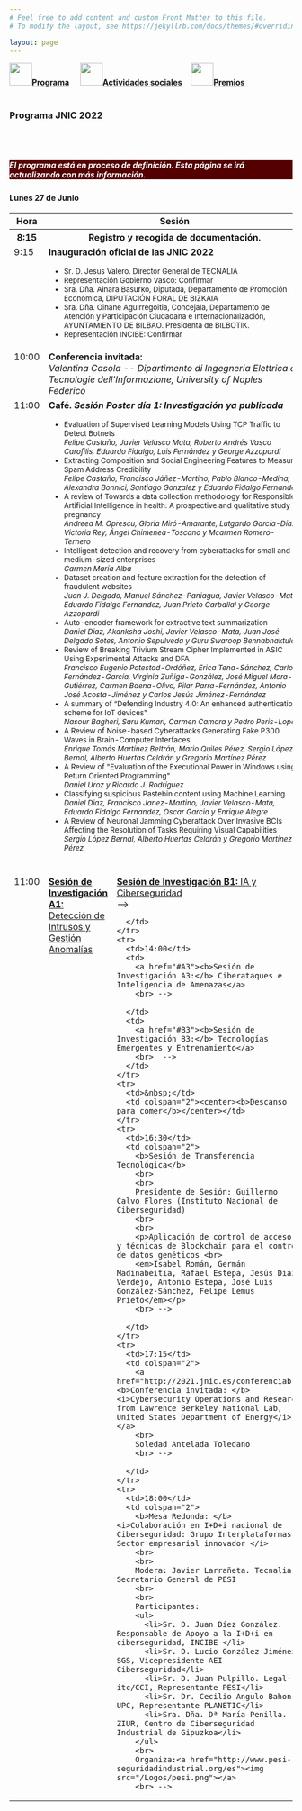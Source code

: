 ```yaml
---
# Feel free to add content and custom Front Matter to this file.
# To modify the layout, see https://jekyllrb.com/docs/themes/#overriding-theme-defaults

layout: page
---
```


<div class="text-center">
<a id="inicio"></a>
<a href="{{site.url}}/programa"><img src="{{site.url}}/images/IcoPrograma.jpg" class="img-circle" 	width="40" height="40"><strong>Programa</strong></a> &nbsp;&nbsp;&nbsp;
<a href="{{site.url}}/actividades-sociales"><img src="{{site.url}}/images/IcoActividades.jpg" class="img-circle" 	width="40" height="40"><strong>Actividades sociales</strong></a>&nbsp;&nbsp;&nbsp;
<a href="{{site.url}}/premios"><img src="{{site.url}}/images/IcoPremios.jpg" class="img-circle" 	width="40" height="40"><strong>Premios</strong></a>&nbsp;&nbsp;&nbsp;
<!-- <a href="{{site.url}}/track-transferencia" class=""><img src="{{site.url}}/images/IcoTrackTX.jpg" class="img-circle" 	width="40" height="40"><strong>Track de Transferencia</strong></a> -->
</div><br>

### __Programa JNIC 2022__

 <br>
 <br>
<h5 style="color:white; background-color: #550000;" class="text-center"><i class="far fa-clock mr-3"></i> <b> <i> El programa está en proceso de definición. Esta página se irá actualizando con más información.</i></b></h5>

<!-- <center><a href="https://app.sli.do/event/ed1p6not" target="_slido"><img src="{{site.url}}/images/slido.jpg" width="300"></a></center> -->
<!-- <center><a href="https://sli.do/" target="_slido"><img src="{{site.url}}/images/slido.jpg" width="300"></a></center> -->

<h4>Lunes 27 de Junio</h4>
<table class="table" style="width:100%">
  <tbody valign="top">
    <tr>
      <th>Hora</th>
      <th colspan="2">Sesión</th>
    </tr>
       <tr>
      <th>8:15</th>
      <th colspan="2">Registro y recogida de documentación.</th>
    </tr>
    <tr>
      <td>9:15</td>
      <td colspan="2">
        <b>Inauguración oficial de las JNIC 2022</b>
        <ul>
         <FONT SIZE=2><li>Sr. D. Jesus Valero. Director General de TECNALIA</li>
          <li>Representación Gobierno Vasco: Confirmar</li>
          <li>Sra. Dña. Ainara Basurko, Diputada, Departamento de Promoción Económica, DIPUTACIÓN FORAL DE BIZKAIA</li>
          <li> Sra. Dña. Oihane Aguirregoitia, Concejala, Departamento de Atención y Participación Ciudadana e Internacionalización, AYUNTAMIENTO DE BILBAO. Presidenta de BILBOTIK.</li>
          <li>Representación INCIBE: Confirmar</li></FONT>
        </ul>
      </td>
    </tr>
    <tr>
      <td>10:00</td>
      <td colspan="2">
        <b>Conferencia invitada: </b>
       <!-- <a href="http://2021.jnic.es/conferenciaa"><b>Conferencia invitada: </b><i>Computación Cuántica: La Re-evolución</i></a> -->
        <br>
        <i>Valentina Casola --  Dipartimento di Ingegneria Elettrica e Tecnologie dell'Informazione, University of Naples Federico</i>
        <br>
      </td>
    </tr>
     <tr>
      <td>11:00</td>
      <td colspan="2">
        <b>Café.  <i> Sesión Poster día 1: Investigación ya publicada </i> </b>
       <!-- <a href="http://2021.jnic.es/conferenciaa"><b>Conferencia invitada: </b><i>Computación Cuántica: La Re-evolución</i></a> -->
        <br>
        <ul>
         <FONT SIZE=2><li> Evaluation of Supervised Learning Models Using TCP Traffic to Detect Botnets
          <br> <i>Felipe Castaño, Javier Velasco Mata, Roberto Andrés Vasco Carofilis, Eduardo Fidalgo, Luis Fernández y George Azzopardi</i> </br></li>
           <li>Extracting Composition and Social Engineering Features to Measure Spam Address Credibility
          <br> <i>Felipe Castaño, Francisco Jáñez-Martino, Pablo Blanco-Medina, Alexandra Bonnici, Santiago Gonzalez y Eduardo Fidalgo Fernandez</i> </br></li>
          <li>A review of Towards a data collection methodology for Responsible Artificial Intelligence in health: A prospective and qualitative study in pregnancy
          <br> <i>Andreea M. Oprescu, Gloria Miró-Amarante, Lutgardo García-Díaz, Victoria Rey, Ángel Chimenea-Toscano y Mcarmen Romero-Ternero</i> </br></li>
          <li>Intelligent detection and recovery from cyberattacks for small and medium-sized enterprises
          <br> <i>Carmen María Alba</i> </br></li>
          <li>Dataset creation and feature extraction for the detection of fraudulent websites
          <br> <i>Juan J. Delgado, Manuel Sánchez-Paniagua, Javier Velasco-Mata, Eduardo Fidalgo Fernandez, Juan Prieto Carballal y George Azzopardi</i> </br></li>
          <li>Auto-encoder framework for extractive text summarization
          <br> <i>Daniel Diaz, Akanksha Joshi, Javier Velasco-Mata, Juan José Delgado Sotes, Antonio Sepulveda y Guru Swaroop Bennabhaktula</i> </br></li>
          <li>Review of Breaking Trivium Stream Cipher Implemented in ASIC Using Experimental Attacks and DFA
          <br> <i>Francisco Eugenio Potestad-Ordóñez, Erica Tena-Sánchez, Carlos Fernández-García, Virginia Zuñiga-González, José Miguel Mora-Gutiérrez, Carmen Baena-Oliva, Pilar Parra-Fernández, Antonio José Acosta-Jiménez y Carlos Jesús Jiménez-Fernández</i> </br></li>
          <li>A summary of “Defending Industry 4.0: An enhanced authentication scheme for IoT devices"
          <br> <i>Nasour Bagheri, Saru Kumari, Carmen Camara y Pedro Peris-Lopez</i> </br></li>
          <li>A Review of Noise-based Cyberattacks Generating Fake P300 Waves in Brain-Computer Interfaces
          <br> <i>Enrique Tomás Martínez Beltrán, Mario Quiles Pérez, Sergio López Bernal, Alberto Huertas Celdrán y Gregorio Martínez Pérez</i> </br></li>
          <li>A Review of "Evaluation of the Executional Power in Windows using Return Oriented Programming"
          <br> <i>Daniel Uroz y Ricardo J. Rodríguez</i> </br></li>
          <li>Classifying suspicious Pastebin content using Machine Learning
          <br> <i>Daniel Diaz, Francisco Janez-Martino, Javier Velasco-Mata, Eduardo Fidalgo Fernandez, Oscar Garcia y Enrique Alegre</i> </br></li>
          <li>A Review of Neuronal Jamming Cyberattack Over Invasive BCIs Affecting the Resolution of Tasks Requiring Visual Capabilities
          <br> <i>Sergio López Bernal, Alberto Huertas Celdrán y Gregorio Martínez Pérez</i> </br></li></FONT>
        </ul>
        <br>
      </td>
    </tr>
    <tr>
      <td>11:00</td>
      <td>
        <a href="#A1"><b>Sesión de Investigación A1:</b> Detección de Intrusos y Gestión Anomalías</a>
        <br> 
      </td>
      <td>
        <a href="#B1"><b>Sesión de Investigación B1:</b> IA y Ciberseguridad</a>
        <br> -->
<!-- <center><a href="https://teams.microsoft.com/l/meetup-join/19%3ameeting_MjRjMzViODktZjM1Mi00NmNiLWE0NWMtNTM4MjM5NTViMDVk%40thread.v2/0?context=%7b%22Tid%22%3a%22c42cbae6-61f4-498c-9107-6a8cf5f01e56%22%2c%22Oid%22%3a%22e50f4dc5-ce19-4820-b889-be7b8b123727%22%7d" target="_teams"><img src="{{site.url}}/images/LogoTeams.png">Conecta</a></center> -->
<!--  <center><a href="https://teams.microsoft.com/" target="_teams"><img src="{{site.url}}/images/LogoTeams.png">Conecta</a></center>
      </td>
    </tr>
    <tr>
      <td>12:30</td>
      <td>
        <a href="#A2"><b>Sesión de Investigación A2:</b> Detección de Intrusos y Gestión Anomalías</a>
        <br>
      </td>
      <td>
        <a href="#B2"><b>Sesión de Investigación B2:</b> Gobierno y Gestión de Riesgos </a>
        <br>  -->

      </td>
    </tr>
    <tr>
      <td>14:00</td>
      <td>
        <a href="#A3"><b>Sesión de Investigación A3:</b> Ciberataques e Inteligencia de Amenazas</a>
        <br> -->

      </td>
      <td>
        <a href="#B3"><b>Sesión de Investigación B3:</b> Tecnologías Emergentes y Entrenamiento</a>
        <br>  -->
      </td>
    </tr>
    <tr>
      <td>&nbsp;</td>
      <td colspan="2"><center><b>Descanso para comer</b></center></td>
    </tr>
    <tr>
      <td>16:30</td>
      <td colspan="2">
        <b>Sesión de Transferencia Tecnológica</b>
        <br>
        <br>
        Presidente de Sesión: Guillermo Calvo Flores (Instituto Nacional de Ciberseguridad)
        <br>
        <br>
        <p>Aplicación de control de acceso y técnicas de Blockchain para el control de datos genéticos <br>
        <em>Isabel Román, Germán Madinabeitia, Rafael Estepa, Jesús Diaz-Verdejo, Antonio Estepa, José Luis González-Sánchez, Felipe Lemus Prieto</em></p>
        <br> -->

      </td>
    </tr>
    <tr>
      <td>17:15</td>
      <td colspan="2">
        <a href="http://2021.jnic.es/conferenciab"><b>Conferencia invitada: </b><i>Cybersecurity Operations and Research from Lawrence Berkeley National Lab, United States Department of Energy</i></a>
        <br>
        Soledad Antelada Toledano
        <br> -->

      </td>
    </tr>
    <tr>
      <td>18:00</td>
      <td colspan="2">
        <b>Mesa Redonda: </b><i>Colaboración en I+D+i nacional de Ciberseguridad: Grupo Interplataformas y Sector empresarial innovador </i>
        <br>
        <br>
        Modera: Javier Larrañeta. Tecnalia, Secretario General de PESI
        <br>
        <br>
        Participantes:
        <ul>
          <li>Sr. D. Juan Díez González. Responsable de Apoyo a la I+D+i en ciberseguridad, INCIBE </li>
          <li>Sr. D. Lucio González Jiménez. SGS, Vicepresidente AEI Ciberseguridad</li>
          <li>Sr. D. Juan Pulpillo. Legal-itc/CCI, Representante PESI</li>
          <li>Sr. Dr. Cecilio Angulo Bahon. UPC, Representante PLANETIC</li>
          <li>Sra. Dña. Dª María Penilla. ZIUR, Centro de Ciberseguridad Industrial de Gipuzkoa</li>
        </ul>
        <br>
        Organiza:<a href="http://www.pesi-seguridadindustrial.org/es"><img src="/Logos/pesi.png"></a>
        <br> -->
<!-- <center><a href="https://teams.microsoft.com/l/meetup-join/19%3ameeting_OWNmNWE4ZDEtMjA5NS00OTA0LTlmYTctMzM4NmQ5ZWEzYmE3%40thread.v2/0?context=%7b%22Tid%22%3a%22c42cbae6-61f4-498c-9107-6a8cf5f01e56%22%2c%22Oid%22%3a%22e50f4dc5-ce19-4820-b889-be7b8b123727%22%7d" target="_teams"><img src="{{site.url}}/images/LogoTeams.png">Conecta</a></center> -->
<!-- <center><a href="https://teams.microsoft.com/" target="_teams"><img src="{{site.url}}/images/LogoTeams.png">Conecta</a></center>
      </td>
    </tr>
  </tbody>
</table> -->

<!-- <center><a href="https://app.sli.do/event/ed1p6not" target="_slido"><img src="{{site.url}}/images/slido.jpg" width="300"></a></center> -->
<!-- <center><a href="https://sli.do/" target="_slido"><img src="{{site.url}}/images/slido.jpg" width="300"></a></center> -->

<!-- <h4>Jueves 10 de Junio</h4>
<table class="table" style="width:100%">
  <tbody valign="top">
    <tr>
      <th>Hora</th>
      <th colspan="2">Sesión</th>
    </tr>
    <tr>
      <td>9:30</td>
      <td colspan="2">
        <a href="http://2021.jnic.es/conferenciac"><b>Conferencia invitada: </b><i>I+D+i en Ciberdefensa en el Ministerio de Defensa</i></a>
        <br>
        Mónica Mateos Calle
        <br> -->
<!-- <center><a href="https://teams.microsoft.com/l/meetup-join/19%3ameeting_ZWZhMGQxNGEtN2QxOS00ZTI0LTg5NTItZmI0ODQ2OWNhZmI3%40thread.v2/0?context=%7b%22Tid%22%3a%22c42cbae6-61f4-498c-9107-6a8cf5f01e56%22%2c%22Oid%22%3a%22e50f4dc5-ce19-4820-b889-be7b8b123727%22%7d" target="_teams"><img src="{{site.url}}/images/LogoTeams.png">Conecta</a></center> -->
<!-- <center><a href="https://teams.microsoft.com/" target="_teams"><img src="{{site.url}}/images/LogoTeams.png">Conecta</a></center>
      </td>
    </tr>
    <tr>
      <td>10:15</td>
      <td colspan="2"><a href="#formacion"><b>Sesión de Formación e Innovación Educativa</b></a>
        <br> -->
<!-- <center><a href="https://teams.microsoft.com/l/meetup-join/19%3ameeting_OWZmZjQ1OWEtNTk3NC00OGRhLTkxZTItODBkZmU3YTI3OWRm%40thread.v2/0?context=%7b%22Tid%22%3a%22c42cbae6-61f4-498c-9107-6a8cf5f01e56%22%2c%22Oid%22%3a%22e50f4dc5-ce19-4820-b889-be7b8b123727%22%7d" target="_teams"><img src="{{site.url}}/images/LogoTeams.png">Conecta</a></center> -->
<!-- <center><a href="https://teams.microsoft.com/" target="_teams"><img src="{{site.url}}/images/LogoTeams.png">Conecta</a></center>
      </td>
    </tr>
    <tr>
      <td>11:45</td>
      <td>
        <a href="#A4"><b>Sesión de Investigación A4:</b> Análisis Forense y Cibercrimen </a>
        <br> -->
<!-- <center><a href="https://teams.microsoft.com/l/meetup-join/19%3ameeting_NWE5MzAyZGUtODBlYy00ZGRjLTkyZmItZjU1YWU0NDBhY2Zl%40thread.v2/0?context=%7b%22Tid%22%3a%22c42cbae6-61f4-498c-9107-6a8cf5f01e56%22%2c%22Oid%22%3a%22e50f4dc5-ce19-4820-b889-be7b8b123727%22%7d" target="_teams"><img src="{{site.url}}/images/LogoTeams.png">Conecta</a></center> -->
<!-- <center><a href="https://teams.microsoft.com/" target="_teams"><img src="{{site.url}}/images/LogoTeams.png">Conecta</a></center>
      </td>
      <td>
        <a href="#B4"><b>Sesión de Investigación B4:</b> Criptografía</a>
        <br> -->
<!-- <center><a href="https://teams.microsoft.com/l/meetup-join/19%3ameeting_ODkwNmNjODYtZDQ5OS00ZWUxLWIzNTUtY2Q5Y2NlY2M0NDMz%40thread.v2/0?context=%7b%22Tid%22%3a%22c42cbae6-61f4-498c-9107-6a8cf5f01e56%22%2c%22Oid%22%3a%22e50f4dc5-ce19-4820-b889-be7b8b123727%22%7d" target="_teams"><img src="{{site.url}}/images/LogoTeams.png">Conecta</a></center> -->
 <!--  <center><a href="https://teams.microsoft.com/" target="_teams"><img src="{{site.url}}/images/LogoTeams.png">Conecta</a></center>
      </td>
    </tr>
    <tr>
      <td>13:15</td>
      <td>
        <a href="#A5"><b>Sesión de Investigación A5:</b> Ciberseguridad Industrial y aplicaciones</a>
        <br> -->
<!-- <center><a href="https://teams.microsoft.com/l/meetup-join/19%3ameeting_NDJhNmY3NDEtYTllOC00OWNlLTk0MDctNGM5ODZiM2E5MjY2%40thread.v2/0?context=%7b%22Tid%22%3a%22c42cbae6-61f4-498c-9107-6a8cf5f01e56%22%2c%22Oid%22%3a%22e50f4dc5-ce19-4820-b889-be7b8b123727%22%7d" target="_teams"><img src="{{site.url}}/images/LogoTeams.png">Conecta</a></center> -->
<!-- <center><a href="https://teams.microsoft.com/" target="_teams"><img src="{{site.url}}/images/LogoTeams.png">Conecta</a></center>
      </td>
      <td>
        <a href="#B5"><b>Sesión de Investigación B5:</b> Privacidad </a>
        <br> -->
<!-- <center><a href="https://teams.microsoft.com/l/meetup-join/19%3ameeting_NDBjMWMwZDQtNTZjMC00MmVjLWJmNmYtN2Q1NDhiYjIyMjVi%40thread.v2/0?context=%7b%22Tid%22%3a%22c42cbae6-61f4-498c-9107-6a8cf5f01e56%22%2c%22Oid%22%3a%22e50f4dc5-ce19-4820-b889-be7b8b123727%22%7d" target="_teams"><img src="{{site.url}}/images/LogoTeams.png">Conecta</a></center> -->
<!-- <center><a href="https://teams.microsoft.com/" target="_teams"><img src="{{site.url}}/images/LogoTeams.png">Conecta</a></center>
      </td>
    </tr>
    <tr>
      <td>&nbsp;</td>
      <td colspan="2"><center><b>Descanso para comer</b></center></td>
    </tr>
    <tr>
      <td>16:30</td>
      <td colspan="2">
        <b>Mesa Redonda: </b><i>Desde la Educación, pasando por la I+D, hacia la Empresa Inteligente</i>
        <br>
        <br>
        Modera: Javier López. Universidad de Málaga
        <br>
        <br>
        Participantes:
        <ul>
          <li>Sra. Dña. Mar López. DSN y Women4Cyber Spain</li>
          <li>Sra. Dña. Soledad Antelada. Berkeley Lab y Women4Cyber Spain</li>
          <li>Sra. Dña. Azucena Hernández. EUROCYBCAR y Women4Cyber Spain</li>
          <li>Sra. Dña. Ainoa Celaya. LUNAMIC y Women4Cyber Spain</li>
          <li>Sra. Dña. Concepción Cordón. Women4Cyber Spain</li>
          <li>Sra. Dña. Cristina Alcaraz. Universidad de Málaga y Women4Cyber Spain</li>
          <li>Sra. Dña. Ana I. Ayerbe. TECNALIA, Council Women4Cyber y Women4Cyber Spain</li>
          <li>Sr. D. Luis Ángel Galindo. TELEFONICA</li>
          <li>Sr. D. Jose Francisco Ruiz. ATOS</li>
          <li>Sra. Dña. Sara García Becares. INCIBE y Women4Cyber Spain</li>
        </ul>
        <br>
        Con la participación de: <a href="https://www.women4cyberspain.es/"><img src="/Logos/Women4Cyber.png"></a>
        <br> -->
<!-- <center><a href="https://teams.microsoft.com/l/meetup-join/19%3ameeting_MjM2N2Y2NDMtYjgzMi00YTMxLWIxOGUtZjU2M2NkZjgyODUy%40thread.v2/0?context=%7b%22Tid%22%3a%22c42cbae6-61f4-498c-9107-6a8cf5f01e56%22%2c%22Oid%22%3a%22e50f4dc5-ce19-4820-b889-be7b8b123727%22%7d" target="_teams"><img src="{{site.url}}/images/LogoTeams.png">Conecta</a></center> -->
<!-- <center><a href="https://teams.microsoft.com/" target="_teams"><img src="{{site.url}}/images/LogoTeams.png">Conecta</a></center>
      </td>
    </tr>
    <tr>
      <td>18:00</td>
      <td colspan="2">
        <b>Sesión de Entrega de los Premios RENIC</b>
        <br>
        Presenta: Javier López Muñoz (Universidad de Málaga)
        <br> -->
<!-- <center><a href="https://teams.microsoft.com/l/meetup-join/19%3ameeting_NjljY2JhMmUtY2JiNi00NjhiLTg0ZDUtMmY0ZjkwOTg2NGFh%40thread.v2/0?context=%7b%22Tid%22%3a%22c42cbae6-61f4-498c-9107-6a8cf5f01e56%22%2c%22Oid%22%3a%22e50f4dc5-ce19-4820-b889-be7b8b123727%22%7d" target="_teams"><img src="{{site.url}}/images/LogoTeams.png">Conecta</a></center> -->
<!-- <center><a href="https://teams.microsoft.com/" target="_teams"><img src="{{site.url}}/images/LogoTeams.png">Conecta</a></center>
      </td>
    </tr>
    <tr>
      <td>18:45</td>
      <td colspan="2">
        <b>Clausura de las JNIC 2021 Live</b>
        <ul>
          <li>Sra. Dña. Lola Rebollo Revesado. Gerente de Impulso a la Industria e I+D+i de INCIBE</li>
          <li>Sra. Dña. Cristina Alcaraz Tello. Presidenta del Comité de Programa Científico</li>
          <li>Sr. D. Ángel Quesada Canabal. Viewnext </li>
          <li>Sr. D. Juan Díez González. Comité Ejecutivo JNIC</li>
          <li>Sr. D. Representante de sede JNIC 2022 </li>
          <li>Sr. D. Manuel A. Serrano. Presidente del Comité Organizador</li>
        </ul>
        <br> -->
<!-- <center><a href="https://teams.microsoft.com/l/meetup-join/19%3ameeting_M2QwMGY3NjUtMzEzMC00ZGNjLTkyZWEtOWQwMmU0ZDJiYmE3%40thread.v2/0?context=%7b%22Tid%22%3a%22c42cbae6-61f4-498c-9107-6a8cf5f01e56%22%2c%22Oid%22%3a%22e50f4dc5-ce19-4820-b889-be7b8b123727%22%7d" target="_teams"><img src="{{site.url}}/images/LogoTeams.png">Conecta</a></center> -->
<!-- <center><a href="https://teams.microsoft.com/" target="_teams"><img src="{{site.url}}/images/LogoTeams.png">Conecta</a></center>
      </td>
    </tr>
  </tbody>
</table> -->

<!-- <center><a href="https://app.sli.do/event/ed1p6not" target="_slido"><img src="{{site.url}}/images/slido.jpg" width="300"></a></center> -->
<!-- <center><a href="https://sli.do/" target="_slido"><img src="{{site.url}}/images/slido.jpg" width="300"></a></center>

<a href="#inicio">Subir</a>
<br>

<a id="A1"></a>
<h4>Sesión de Investigación A1: Detección de intrusiones y gestión de anomalías I</h4>
<p> -->
<!-- <center><a href="https://teams.microsoft.com/l/meetup-join/19%3ameeting_MDEyMjE2OGYtOTQ3Ni00MThlLWI0MGUtMDYyZTYyNjhkMGUy%40thread.v2/0?context=%7b%22Tid%22%3a%22c42cbae6-61f4-498c-9107-6a8cf5f01e56%22%2c%22Oid%22%3a%22e50f4dc5-ce19-4820-b889-be7b8b123727%22%7d" target="_blank"><img src="{{site.url}}/images/LogoTeams.png">Conecta</a></center> -->
<!-- <center><a href="https://teams.microsoft.com/" target="_blank"><img src="{{site.url}}/images/LogoTeams.png">Conecta</a></center> -->
<!-- <br>
Presidente de Sesión: <i>Pedro García Teodoro (Universidad de Granada)</i> 
<br>Miércoles 9 de junio, 11:00-12:30
</p>
<table class="table" style="width:100%">
  <tbody valign="top">
    <tr>
      <th>Hora</th>
      <th>Ponencia</th>
    </tr>
    <tr>
      <td>11:00</td>
      <td valign="top" >
        Distributed Architecture for Intrusion Detection in IoT Network using Smart Contracts
        <br>
        <em>Rafael Zerbini Alves da Mata, Francisco Lopes de Caldas Filho, Lucas M. C. E Martins, Fábio Lúcio Lopes de Mendonça, Rafael T. de Sousa Jr.</em>
      </td>
    </tr>
    <tr>
      <td>11:20</td>
      <td valign="top" >
        A review of SSH botnet detection in initial stages of infection: a Machine Learning-based approach
        <br>
        <em>José Tomás Martínez Garre, Manuel Gil Pérez, Antonio Ruiz-Martínez</em>
      </td>
    </tr>
    <tr>
      <td>11:27</td>
      <td valign="top" >
        A Multi-agent Approach for Online Twitter Bot Detection
        <br>
        <em>Jefferson Viana Fonseca Abreu, Célia Ghedini Ralha, Joao José Costa Gondim</em>
      </td>
    </tr>
    <tr>
      <td>11:47</td>
      <td valign="top" >
        Un resumen: Un enfoque para la aplicación de un clasificador dinámico de clases múltiples para sistemas de detección de intrusiones en la red
        <br>
        <em>Xavier A. Larriva-Novo, Carmen Sánchez-Zas, Víctor A. Villagrá, Mario Vega-Barbas, Diego Rivera</em>
      </td>
    </tr>
    <tr>
      <td>11:54</td>
      <td valign="top" >
        Despliegue de técnicas SDNFV para la detección, gestión y mitigación de amenazas a la seguridad de centros de supercomputación (HPC)
        <br>
        <em>Felipe Lemus Prieto, David Cortés Polo, José Luis González Sánchez</em>
      </td>
    </tr>
    <tr>
      <td>12:04</td>
      <td valign="top" >
        Evaluation of state-of-art phishing detection strategies based on machine learning
        <br>
        <em>F. Castano, M. Sanchez-Paniagua, J. Delgado, J. Velasco-Mata, A. Sepulveda, E. Fidalgo, E. Alegre</em>
      </td>
    </tr>
    <tr>
      <td>12:11</td>
      <td valign="top" >
        Automating Intrusion Detection Systems in Smart Contracts
        <br>
        <em>Xabier Echeberria-Barrio, Francesco Zola, Lander Segurola-Gil, Raul Orduna-Urrutia</em>
      </td>     
    </tr>
    <tr>
      <td>12:21</td>
      <td valign="top" >
        Un resumen de: Un sistema de detección de intrusiones enfocado en el preprocesamiento de características de red para sistemas IoT
        <br>
        <em>Xavier Larriva-Novo, Victor Villagra, Mario Vega-Barbas, Diego Rivera, Mario Sanz </em>
      </td>
    </tr>
  </tbody>
</table> 

<a href="#inicio">Subir</a>
<br>

<a id="A2"></a>
<h4>Sesión de Investigación A2: Detección de intrusiones y gestión de anomalías II </h4>
<p> -->
<!-- <center><a href="https://teams.microsoft.com/l/meetup-join/19%3ameeting_ZDNmZjU3NzMtNjkzZS00ZGU1LWEzYTMtMjllYzI4NWY1OTk4%40thread.v2/0?context=%7b%22Tid%22%3a%22c42cbae6-61f4-498c-9107-6a8cf5f01e56%22%2c%22Oid%22%3a%22e50f4dc5-ce19-4820-b889-be7b8b123727%22%7d" target="_blank"><img src="{{site.url}}/images/LogoTeams.png">Conecta</a></center> -->
<!-- <center><a href="https://teams.microsoft.com/" target="_blank"><img src="{{site.url}}/images/LogoTeams.png">Conecta</a></center>
<br>
Presidente de Sesión: <i>Félix Gómez Mármol (Universidad de Murcia)</i>
<br> Miércoles 9 de junio, 12:30-14:00
</p>
<table class="table" style="width:100%">
  <tbody valign="top">
    <tr>
      <th>Hora</th>
      <th>Ponencia</th>
    </tr>
    <tr>
      <td>12:30</td>
      <td valign="top" >Sobre las capacidades de detección de los IDS basados en firmas
      <br><em>Jesús Diaz-Verdejo, Francisco Javier Muñoz-Calle, Rafael Estepa, Antonio Estepa, Germán Madinabeitia</em></td>
    </tr>
    <tr>
      <td>12:50</td>
      <td valign="top" >Diseño y evaluación de modelos de aprendizaje automático no supervisado para la detección de anomalías en un sistema Spark
      <br><em>Farid Bagheri-Gisour Marandyn, Xavier Larriva-Novo, Víctor A. Villagrá</em></td>
    </tr>
    <tr>
      <td>13:00</td>
      <td valign="top" >Aplicación de transfer learning a la detección de malware
      <br><em>David Escudero García, Ángel Luis Muñoz Castañeda, Noemí DeCastro-García</em></td>
    </tr>
    <tr>
      <td>13:20</td>
      <td valign="top" >Temporal graph-based approach for behavioural entity classification
      <br><em>Francesco Zola, Lander Segurola, Jan Lukas Bruse, Mikel Galar Idoate</em></td>
    </tr>
    <tr>
      <td>13:30</td>
      <td valign="top" >Diseño de un sistema de correlación basado en software libre para la detección de anomalías en el campo de la ciberseguridad
      <br><em>Beatriz Esteban-Navarro, Xavier A. Larriva-Novo, Víctor A. Villagrá.</em></td>
    </tr>
    <tr>
      <td>13:40</td>
      <td valign="top" >Un resumen de: Present and future of network security monitoring
      <br><em>Marta Fuentes-García, José Camacho, Gabriel Macía-Fernández</em></td>      
    </tr>  
    <tr>
      <td>13:47</td>
      <td valign="top" >Secure Crowdsensing Platforms Through Device Behavior Fingerprinting
      <br><em>Pedro Miguel Sánchez Sánchez, Alberto Huertas Celdrán, Gérôme Bovet, Gregorio Martínez Pérez, Burkhard Stiller</em><br>
      </td>
    </tr>
  </tbody>
</table> 

<a href="#inicio">Subir</a>
<br>

<a id="A3"></a>
<h4>Sesión de Investigación A3: Ciberataques e inteligencia de amenazas </h4>
<p> -->
<!-- <center><a href="https://teams.microsoft.com/l/meetup-join/19%3ameeting_MmJkZmNhMzItOTU1ZS00NmEwLWFiYTctZWE2ZDJiYzhhNGE3%40thread.v2/0?context=%7b%22Tid%22%3a%22c42cbae6-61f4-498c-9107-6a8cf5f01e56%22%2c%22Oid%22%3a%22e50f4dc5-ce19-4820-b889-be7b8b123727%22%7d" target="_teams"><img src="{{site.url}}/images/LogoTeams.png">Conecta</a></center> -->
<!-- <center><a href="https://teams.microsoft.com/" target="_teams"><img src="{{site.url}}/images/LogoTeams.png">Conecta</a></center>
<br>
Presidente de Sesión:<i>Rafael Martínez Gasca (Universidad de Sevilla)</i>
<br> Miércoles 9 de junio, 14:00-15:00 
</p>
<table class="table" style="width:100%">
  <tbody valign="top">
    <tr>
      <th>Hora</th>
      <th>Ponencia</th>
    </tr>
    <tr>
      <td>14:00</td>
      <td valign="top" >A Review of Cyberattacks on Miniature Brain Implants to Disrupt Spontaneous Neural Signaling
      <br><em>Sergio Lopez Bernal, Alberto Huertas Celdrán, Gregorio Martínez Pérez</em></td>
    </tr>
    <tr>
      <td>14:07</td>
      <td valign="top" >Extended Abstract – AVCLASS2: Massive Malware Tag Extraction from AV Labels
      <br><em>Silvia Sebastián, Juan Caballero</em></td>
    </tr>
    <tr>
      <td>14:14</td>
      <td valign="top" >A review of Cybersecurity Threat Intelligence Knowledge Exchange based on blockchain
      <br><em>Raúl Riesco Granadino, Xavier Larriva-Novo, Victor A. Villagrá</em></td>
    </tr>  
    <tr>
      <td>14:21</td>      
      <td valign="top" >Hacia un modelo analítico de APT basado en factores técnico-geopolíticos
      <br><em>Lorena Gonzalez-Manzano, Jose M. de Fuentes, Cristina Ramos, Florabel Quispe</em></td>
    </tr>
    <tr>
      <td>14:31</td>
      <td valign="top" >Twitter bots interfered the 2019 Spanish election  
      <br><em>Javier Pastor-Galindo, Mattia Zago, Pantaleone Nespoli, Sergio Lopez Bernal, Alberto Huertas Celdrán, Manuel Gil Pérez, Jose A. Ruipérez-Valiente, Gregorio Martínez Pérez, Félix Gómez Mármol</em></td>
    </tr>  
    <tr>
      <td>14:38</td>
      <td valign="top" >A review of Leveraging Cyber Threat Intelligence for a Dynamic Risk Framework
      <br><em>Raúl Riesco Granadino, Victor A. Villagrá</em></td>
    </tr>
  </tbody>
</table> 

<a href="#inicio">Subir</a>
<br>

<a id="B1"></a>
<h4>Sesión de Investigación B1: Inteligencia Artificial en ciberseguridad </h4>
<p>Presidente de Sesión: <i>Ana Ayerbe Fernández-Cuesta (Tecnalia)</i>
<br>Miércoles 9 de junio, 11:00-12:30
<br> -->
<!-- <center><a href="https://teams.microsoft.com/l/meetup-join/19%3ameeting_MjRjMzViODktZjM1Mi00NmNiLWE0NWMtNTM4MjM5NTViMDVk%40thread.v2/0?context=%7b%22Tid%22%3a%22c42cbae6-61f4-498c-9107-6a8cf5f01e56%22%2c%22Oid%22%3a%22e50f4dc5-ce19-4820-b889-be7b8b123727%22%7d" target="_blank"><img src="{{site.url}}/images/LogoTeams.png">Conecta</a></center> -->
<!-- <center> <a href="https://teams.microsoft.com/" target="_blank"><img src="{{site.url}}/images/LogoTeams.png">Conecta</a></center>
</p>
<table class="table" style="width:100%">
  <tbody valign="top">
    <tr>
      <th>Hora</th>
      <th>Ponencia</th>
    </tr>
    <tr>
      <td>11:00</td>
      <td valign="top" >Estado del arte en generación y detección de contenido sintético. Limitaciones y oportunidades
      <br><em>Miguel Hernández Boza, José Ignacio Escribano Pablos</em></td>
    </tr>
    <tr>
      <td>11:20</td>
      <td valign="top" >A review of: Effect of the Sampling of a Dataset in the Hyperparameter Optimization Phase over the <em>Efficiency of a Machine Learning Algorithm</em>
      <br><em>David Escudero García, Noemí De Castro-García, Ángel Luis Muñoz Castañeda, Miguel V. Carriegos</em></td>
    </tr>
    <tr>
      <td>11:27</td>
      <td valign="top" >HOUSE: Marco de trabajo modular de arquitectura escalable y desacoplada para el uso de técnicas de fuzzing en HPC
      <br><em>Francisco Borja Garnelo Del Rio, Francisco J. Rodríguez Lera, Gonzalo Esteban Costales, Camino Fernández Llamas, Vicente Matellán Olivera</em></td>
    </tr>
    <tr>
      <td>11:47</td>
      <td valign="top" >Reducción de dimensionalidad sin pérdida en representaciones semánticas de texto
      <br><em>Iñaki Velez de Mendizabal, Enaitz Ezpeleta, Urko Zurutuza</em></td>
    </tr>
    <tr>
      <td>11:54</td>
      <td valign="top" >Entrenamiento optimizado de redes neuronales para reconocimiento biométrico
      <br><em>Gonzalo García Miranda, Alberto Calvo García, Alvarez-Aparicio Claudia, Ángel Manuel Guerrero-Higueras, Francisco J Rodríguez Lera, Camino Fernández Llamas</em></td>
    </tr>
  </tbody>
</table> 

<a href="#inicio">Subir</a>
<br>

<a id="B2"></a>
<h4>Sesión de Investigación B2: Gobernanza y gestión de riesgos </h4>
<p> -->
<!-- <center><a href="https://teams.microsoft.com/l/meetup-join/19%3ameeting_MGI1MWQ2ZWQtYzkzMS00ZmUwLTlhMTctNTllOTk1ZWJiMmQx%40thread.v2/0?context=%7b%22Tid%22%3a%22c42cbae6-61f4-498c-9107-6a8cf5f01e56%22%2c%22Oid%22%3a%22e50f4dc5-ce19-4820-b889-be7b8b123727%22%7d" target="_teams"><img src="{{site.url}}/images/LogoTeams.png">Conecta</a></center> -->
<!-- <center><a href="https://teams.microsoft.com/" target="_teams"><img src="{{site.url}}/images/LogoTeams.png">Conecta</a></center>
<br>
Presidente de Sesión: <i>José María de Fuentes García-Romero de Tejada (Universidad Carlos III de Madrid)</i>
<br> Miércoles 9 de junio, 12:30-14:00
</p>
<table class="table" style="width:100%">
  <tbody valign="top">
    <tr>
      <th>Hora</th>
      <th>Ponencia</th>
    </tr>
    <tr>
      <td>12:30</td>
      <td valign="top" >Verificación remota de controles de seguridad en contextos de seguridad adaptativa
      <br><em>Miguel Calvo, Marta Beltrán</em></td>
    </tr>
    <tr>
      <td>12:50</td>
      <td valign="top" >MARISMA-BiDa Pattern: Integrated Risk Analysis for Big Data
      <br><em>David G. Rosado, Julio Moreno, Luis Enrique Sanchez Crespo, Antonio Santos-Olmo, Manuel Serrano, Eduardo Fernandez-Medina</em></td>
    </tr>
    <tr>
      <td>12:57</td>
      <td valign="top" >Análisis de la Normativa sobre Seguridad de Redes y Sistemas de Información: el Real Decreto 43/2021
      <br><em>Margarita Robles</em></td>
    </tr>
    <tr>
      <td>13:17</td>
      <td valign="top" >Automatic Verification and Diagnosis of Security Risk Assessments in Business Process Models
      <br><em>Angel Jesús Varela-Vaca, Rafael M. Gasca, Luisa Parody, María Teresa Gómez-López</em></td>
    </tr>
    <tr>
      <td>13:24</td>
      <td valign="top" >Enforcing cloud security controls
      <br><em>Javier Jerónimo Suárez, Jorge López Hernández-Ardieta</em></td>
    </tr>
    <tr>
      <td>13:34</td>
      <td valign="top" >Un resumen de "Un modelo de evaluación de la calidad de los datos y su aplicación a las fuentes de datos de ciberseguridad"
      <br><em>Enrique Pinto, Noemí DeCastro-García</em></td>
    </tr>
  </tbody>
</table> 

<a href="#inicio">Subir</a>
<br>

<a id="B3"></a>
<h4>Sesión de Investigación B3: Tecnologías emergentes y entrenamiento en ciberseguridad</h4>
<br>
Presidente de Sesión:<i>Luis E. Sánchez Crespo (Universidad de Castilla-La Mancha)</i>
<br> Miércoles 9 de junio, 14:00-15:00 
</p>
<table class="table" style="width:100%">
  <tbody valign="top">
    <tr>
      <th>Hora</th>
      <th>Ponencia</th>
    </tr>
    <tr>
      <td>14:00</td>
      <td valign="top" >IoT-as-a-Service: definición y retos tecnológicos
      <br><em>Santiago de Diego de Diego, Gabriel Maciá-Fernández, Cristina Regueiro Senderos</em></td>
    </tr>
    <tr>
      <td>14:10</td>
      <td valign="top" >Análisis de Seguridad y Privacidad en dispositivos de la Internet de las Cosas usados por jóvenes
      <br><em>Sonia Solera-Cotanilla, Mario Vega-Barbas, Manuel Álvarez-Campana, Cayetano Valero, Jaime Fúster, Gregorio López</em></td>
    </tr>
    <tr>
      <td>14:20</td>
      <td valign="top" >Un resumen de: “Security information sharing in smart grids: Persisting security audits to the blockchain”
      <br><em>Sergio Chica Manjarrez, Andrés Marín López, David Arroyo, Florina Almenares Mendoza, Daniel Díaz Sánchez</em></td>
    </tr>
    <tr>
      <td>14:27</td>
      <td valign="top" >COBRA: Cibermaniobras adaptativas y personalizables de simulación hiperrealista de APTs y entrenamiento en ciberdefensa usando gamificación
      <br><em>Félix Gómez Mármol, José Antonio Ruipérez Valiente, Pantaleone Nespoli, Gregorio Martinez Perez, Diego Rivera Pinto, Xavier Larriva Novo, Manuel Álvarez-Campana, Víctor Villagrá González, Jorge Maestre Vidal, Francisco Antonio Rodriguez López, Miguel Páramo Castrillo, Javier Ignacio Rojo Lacal, Ramón García-Abril Alonso.</em></td>
    </tr>
    <tr>
      <td>14:37</td>
      <td valign="top" >Exploring the Affordances of Multimodal Data to Improve Cybersecurity Training with Cyber Range Environments
      <br><em>Mariano Albaladejo-Gonzalez, Sofia Strukova, José A. Ruipérez-Valiente, Félix Gómez Mármol</em></td>
    </tr>
  </tbody>
</table> 

<a href="#inicio">Subir</a>
<br>

<a id="formacion"></a>
<h4>Sesión de Formación e Innovación Educativa</h4>
<p> -->
<!-- <center><a href="https://teams.microsoft.com/l/meetup-join/19%3ameeting_OWZmZjQ1OWEtNTk3NC00OGRhLTkxZTItODBkZmU3YTI3OWRm%40thread.v2/0?context=%7b%22Tid%22%3a%22c42cbae6-61f4-498c-9107-6a8cf5f01e56%22%2c%22Oid%22%3a%22e50f4dc5-ce19-4820-b889-be7b8b123727%22%7d" target="_teams"><img src="{{site.url}}/images/LogoTeams.png">Conecta</a></center> -->
<!-- <center><a href="https://teams.microsoft.com/" target="_teams"><img src="{{site.url}}/images/LogoTeams.png">Conecta</a></center>
<br>
Presidente de Sesión: <i>Noemí de Castro García (Universidad de León)</i>
<br>Jueves 10 de junio, 10:15-11:45
</p>
<table class="table" style="width:100%">
  <tbody valign="top">
    <tr>
      <th>Hora</th>
      <th>Ponencia</th>
    </tr>
    <tr>
      <td>10:15</td>
      <td valign="top" >Guía de resolución de pruebas CTF para adquirir habilidades de seguridad informática y análisis forense
      <br><em>José Carlos Sancho Núñez, Delia Mª Pablo Rodríguez, Andrés Caro Lindo</em></td>
    </tr>
    <tr>
      <td>10:30</td>
      <td valign="top" >Selección de competencias en ciberseguridad para la formación en la industria de Defensa
      <br><em>Rafael Estepa, José María de Fuentes, Lorena González-Manzano, Antonio Estepa, Jaime Domínguez, Daniel Segovia-Vargas</em></td>
    </tr>
    <tr>
      <td>10:45</td>
      <td valign="top" >Mapa Funcional de competencias en seguridad para el personal no TI de las universidades españolas
      <br><em>Josu Mendivil, Miren Gutierrez, Borja Sanz</em></td>
    </tr>
    <tr>
      <td>11:00</td>
      <td valign="top" >Análisis de componentes principales (ACP), una aproximación basada en proyectos
      <br><em>Diego Asterio de Zaballa, Miguel Carriegos</em></td>
    </tr>
    <tr>
      <td>11:15</td>
      <td valign="top" >Curso de Especialización en Ciberseguridad, ¿están preparados nuestros docentes?
      <br><em>Francisco José de Haro Olmo, Ángel Jesús Varela Vaca, José Antonio Álvarez Bermejo</em></td>
    </tr>
  </tbody>
</table> 

<a href="#inicio">Subir</a>
<br>

<a id="A4"></a>
<h4>Sesión de Investigación A4: Análisis forense y cibercrimen </h4>
<p> -->
<!-- <center><a href="https://teams.microsoft.com/l/meetup-join/19%3ameeting_NWE5MzAyZGUtODBlYy00ZGRjLTkyZmItZjU1YWU0NDBhY2Zl%40thread.v2/0?context=%7b%22Tid%22%3a%22c42cbae6-61f4-498c-9107-6a8cf5f01e56%22%2c%22Oid%22%3a%22e50f4dc5-ce19-4820-b889-be7b8b123727%22%7d" target="_teams"><img src="{{site.url}}/images/LogoTeams.png">Conecta</a></center> -->
<!-- <center><a href="https://teams.microsoft.com/" target="_teams"><img src="{{site.url}}/images/LogoTeams.png">Conecta</a></center>
<br>
Presidente de Sesión: <i>Victor A. Villagrá González (Universidad Politécnica de Madrid)</i>
<br>Jueves 10 de junio, 11:45-13:15
</p>
<table class="table" style="width:100%">
  <tbody valign="top">
    <tr>
      <th>Hora</th>
      <th>Ponencia</th>
    </tr>
    <tr>
      <td>11:45</td>
      <td valign="top" >A Review of “On Challenges in Verifying Trusted Executable Files in Memory Forensics”
      <br><em>Daniel Uroz, Ricardo J. Rodríguez</em></td>
    </tr>
    <tr>
      <td>11:52</td>
      <td valign="top" >A Review of “Camera Attribution Forensic Analyzer in the Encrypted Domain”
      <br><em>Alberto Pedrouzo-Ulloa, Miguel Masciopinto, Juan Ramon Troncoso-Pastoriza, Fernando Perez-González</em></td>
    </tr>
    <tr>
      <td>11:59</td>
      <td valign="top" >Integrando el Edge Computing en el Desarrollo de una Metodología Forense Dedicada a Entornos IoT
      <br><em>Juan Manuel Castelo Gomez, José Roldán Gómez, Javier Carrillo Mondéjar, José Luis Martínez Martínez</em></td>
    </tr>
    <tr>
      <td>12:19</td>
      <td valign="top" >Reinforcement of age estimation in forensic tools to detect Child Sexual Exploitation Material
      <br><em>Rubel Biswas, Deisy Chaves, Franciso Jáñez-Martino, Pablo Blanco-Medina, Eduardo Fidalgo, Carlos García-Olalla, George Azzopardi</em></td>
    </tr>
    <tr>
      <td>12:26</td>
      <td valign="top" >A Review of “Pre-processing Memory Dumps to Improve Similarity Score of Windows Modules”
      <br><em>Miguel Martín-Pérez, Ricardo J. Rodríguez, Davide Balzarotti</em></td>
    </tr>
    <tr>
      <td>12:33</td>
      <td valign="top" >The H2020 project RAYUELA: A fun way to fight cybercrime
      <br><em>Gregorio López, Nereida Bueno, Mario Castro, María Reneses, Jaime Pérez, María Riberas, Manuel Álvarez-Campana, Mario Vega-Barbas, Sonia Solera-Cotanilla, Leire Bastida, Ana Moya, Rubén Fernández, Violeta Vázquez, Germán Zango, Pedro Vicente</em></td>
    </tr>
    <tr>
      <td>12:43</td>
      <td valign="top" >Development of a Hardware Benchmark for Forensic Face Detection Applications
      <br><em>Javier Velasco-Mata, Deisy Chaves, Verónica De Mata, Mhd Wesam Al-Nabki, Eduardo Fidalgo, Enrique Alegre, George Azzopardi</em></td>
    </tr>
    <tr>
      <td>12:50</td>
      <td valign="top" >A Review of “Bringing Order to Approximate Matching: Classification and Attacks on Similarity Digest Algorithms”
      <br><em>Miguel Martín-Pérez, Ricardo J. Rodríguez, Frank Breitinger</em></td>
    </tr>
  </tbody>
</table> 

<a href="#inicio">Subir</a>
<br>

<a id="A5"></a>
<h4>Sesión de Investigación A5: Ciberseguridad industrial y aplicaciones </h4>
<p>
<!-- <center><a href="https://teams.microsoft.com/l/meetup-join/19%3ameeting_NDJhNmY3NDEtYTllOC00OWNlLTk0MDctNGM5ODZiM2E5MjY2%40thread.v2/0?context=%7b%22Tid%22%3a%22c42cbae6-61f4-498c-9107-6a8cf5f01e56%22%2c%22Oid%22%3a%22e50f4dc5-ce19-4820-b889-be7b8b123727%22%7d" target="_teams"><img src="{{site.url}}/images/LogoTeams.png">Conecta</a></center> -->
<!-- <center><a href="https://teams.microsoft.com/" target="_teams"><img src="{{site.url}}/images/LogoTeams.png">Conecta</a></center>
<br>
Presidente de Sesión: <i>Urko Zurutuza Ortega (Mondragon Unibertsitatea)</i>
<br>Jueves 10 de junio, 13:15-14:45
</p>
<table class="table" style="width:100%">
  <tbody valign="top">
    <tr>
      <th>Hora</th>
      <th>Ponencia</th>
    </tr>
    <tr>
      <td>13:15</td>
      <td valign="top" >Diseño de un IDS basado en anomalías para IoT: caso de estudio en SmartCities
      <br><em>Rafael Estepa, Antonio Estepa, Jesús Díaz-Verdejo, Agustín W. Lara, Germán Madinabeitia, José A. Morales Sánchez</em></td>
    </tr>
    <tr>
      <td>13:25</td>
      <td valign="top" >A Review of MADICS: A Methodology for Anomaly Detection in Industrial Control Systems
      <br><em>Angel Luis Perales Gómez, Lorenzo Fernandez Maimó, Alberto Huertas Celdrán, Félix J. García Clemente</em></td>
    </tr>
    <tr>
      <td>13:32</td>
      <td valign="top" >CloudWall: A Cloud-enabled Resiliency Framework for HealthCare IT Infrastructures
      <br><em>Ivan Marsa-Maestre, Jose Manuel Gimenez-Guzman, Luis Cruz-Piris, Susel Fernandez-Melian, Jose-Javier Martínez-Herraiz, Bernardo Alarcos, Iván Blanco-Chacón</em></td>
    </tr>
    <tr>
      <td>13:42</td>
      <td valign="top" >Towards decentralized and scalable architectures for Access Control Systems in IIoT environments
      <br><em>Santiago Figueroa-Lorenzo, Saioa Arrizabalaga, Javier Añorga</em></td>
    </tr>
    <tr>
      <td>13:49</td>
      <td valign="top" >Protocolo de comunicación entre vehículos basado en el número de bastidor digital
      <br><em>Pablo Escapa, Adriana Suarez Corona</em></td>
    </tr>
    <tr>
      <td>13:59</td>
      <td valign="top" >Classifying Screenshots of Industrial Control System Using Transfer Learning and Fine-Tuning
      <br><em>Roberto A. Vasco-Carofilis, Pablo Blanco-Medina, Franciso Jáñez-Martino, Guru Swaroop Bennabhaktula, Eduardo Fidalgo, Alejandro Prieto Castro, Víctor Fidalgo</em></td>
    </tr>
    <tr>
      <td>14:06</td>
      <td valign="top" >Retos de ciberseguridad en automoción. Encriptando el bus CAN
      <br><em>Estibaliz Amparan Calonge Alejandra Ruiz</em></td>
    </tr>
  </tbody>
</table> 

<a href="#inicio">Subir</a>
<br>

<a id="B4"></a>
<h4>Sesión de Investigación B4: Criptografía </h4>
<p> -->
<!-- <center><a href="https://teams.microsoft.com/l/meetup-join/19%3ameeting_ODkwNmNjODYtZDQ5OS00ZWUxLWIzNTUtY2Q5Y2NlY2M0NDMz%40thread.v2/0?context=%7b%22Tid%22%3a%22c42cbae6-61f4-498c-9107-6a8cf5f01e56%22%2c%22Oid%22%3a%22e50f4dc5-ce19-4820-b889-be7b8b123727%22%7d" target="_teams"><img src="{{site.url}}/images/LogoTeams.png">Conecta</a></center> -->
<!-- <center><a href="https://teams.microsoft.com/" target="_teams"><img src="{{site.url}}/images/LogoTeams.png">Conecta</a></center>
<br>
Presidente de Sesión: <i>Pino Caballero-Gil (Universidad de La Laguna)</i>
<br>Jueves 10 de junio, 11:45-13:15
</p>
<table class="table" style="width:100%">
  <tbody valign="top">
    <tr>
      <th>Hora</th>
      <th>Ponencia</th>
    </tr>
    <tr>
      <td>11:45</td>
      <td valign="top" >Quantum and post-quantum cryptography and cybersecurity: A systematic mapping
      <br><em>Beatriz Garcia Markaida, Xabier Larrucea, Manuel Graña</em></td>
    </tr>
    <tr>
      <td>12:05</td>
      <td valign="top" >Homomorphic SVM Inference for Fraud Detection
      <br><em>Adrián Vázquez-Saavedra, Gonzalo Jiménez-Balsa, Jaime Loureiro-Acuña, Manuel Fernández-Veiga, Alberto Pedrouzo-Ulloa</em></td>
    </tr>
    <tr>
      <td>12:15</td>
      <td valign="top" >Intercambio de clave multiusuario en anillos de grupo
      <br><em>María Dolores Gómez Olvera, Juan Antonio López Ramos, Blas Torrecillas Jover.</em></td>
    </tr>
    <tr>
      <td>12:22</td>
      <td valign="top" >Implementación de un protocolo postcuántico de intercambio de clave en grupo seguro en el Quantum Random Oracle Model basado en Kyber
      <br><em>José Ignacio Escribano Pablos</em></td>
    </tr>
    <tr>
      <td>12:42</td>
      <td valign="top" >Análisis y evaluación experimental del circuito generador de números aleatorios Lampert Circuit
      <br><em>Alejandro Rodríguez, Javier Matanza, Gregorio López, Carlos Rodríguez-Morcillo, Álvaro López, Julio Hernández-Castro</em></td>
    </tr>
  </tbody>
</table> 

<a href="#inicio">Subir</a>
<br>

<a id="B5"></a>
<h4>Sesión de Investigación B5: Privacidad </h4>
<p> -->
<!-- <center><a href="https://teams.microsoft.com/l/meetup-join/19%3ameeting_NDBjMWMwZDQtNTZjMC00MmVjLWJmNmYtN2Q1NDhiYjIyMjVi%40thread.v2/0?context=%7b%22Tid%22%3a%22c42cbae6-61f4-498c-9107-6a8cf5f01e56%22%2c%22Oid%22%3a%22e50f4dc5-ce19-4820-b889-be7b8b123727%22%7d" target="_teams"><img src="{{site.url}}/images/LogoTeams.png">Conecta</a></center> -->
<!-- <center><a href="https://teams.microsoft.com/" target="_teams"><img src="{{site.url}}/images/LogoTeams.png">Conecta</a></center>
<br>
Presidente de Sesión: <i>Jordi Castellà Roca (Universitat Rovira i Virgili)</i>
<br>Jueves 10 de junio, 13:15-14:45
</p>
<table class="table" style="width:100%">
  <tbody valign="top">
    <tr>
      <th>Hora</th>
      <th>Ponencia</th>
    </tr>
    <tr>
      <td>13:15</td>
      <td valign="top" >A privacy preserving approach for avoiding database recovery attacks in software developments
      <br><em>Xabier Larrucea, Izaskun Santamaria</em></td>
    </tr>
    <tr>
      <td>13:35</td>
      <td valign="top" >Agente de recomendación para mejorar la privacidad de los usuarios cuando usan gestión de identidades federada
      <br><em>Carlos Alberto Villarán, Marta Beltrán</em></td>
    </tr>
    <tr>
      <td>13:55</td>
      <td valign="top" >Darknets: Interconexiones y dark markets
      <br><em>Carlos Cilleruelo, Luis De-Marcos, Javier Junquera-Sánchez, Jose-Javier Martinez-Herraiz</em></td>
    </tr>
    <tr>
      <td>14:02</td>
      <td valign="top" >Diversec Voting - Votación remota distribuida para una seguridad en profundidad
      <br><em>Marino Tejedor-Romero, David Orden, Ivan Marsa-Maestre, Javier Junquera-Sánchez</em></td>
    </tr>
  </tbody>
</table> 

<a href="#inicio">Subir</a>
<br> -->


